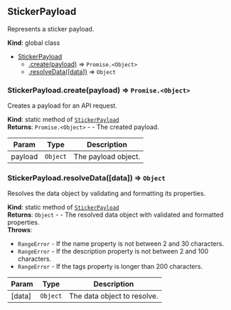 <a name="StickerPayload"></a>

## StickerPayload
Represents a sticker payload.

**Kind**: global class  

* [StickerPayload](#StickerPayload)
    * [.create(payload)](#StickerPayload.create) ⇒ <code>Promise.&lt;Object&gt;</code>
    * [.resolveData([data])](#StickerPayload.resolveData) ⇒ <code>Object</code>

<a name="StickerPayload.create"></a>

### StickerPayload.create(payload) ⇒ <code>Promise.&lt;Object&gt;</code>
Creates a payload for an API request.

**Kind**: static method of [<code>StickerPayload</code>](#StickerPayload)  
**Returns**: <code>Promise.&lt;Object&gt;</code> - - The created payload.  

| Param | Type | Description |
| --- | --- | --- |
| payload | <code>Object</code> | The payload object. |

<a name="StickerPayload.resolveData"></a>

### StickerPayload.resolveData([data]) ⇒ <code>Object</code>
Resolves the data object by validating and formatting its properties.

**Kind**: static method of [<code>StickerPayload</code>](#StickerPayload)  
**Returns**: <code>Object</code> - - The resolved data object with validated and formatted properties.  
**Throws**:

- <code>RangeError</code> - If the name property is not between 2 and 30 characters.
- <code>RangeError</code> - If the description property is not between 2 and 100 characters.
- <code>RangeError</code> - If the tags property is longer than 200 characters.


| Param | Type | Description |
| --- | --- | --- |
| [data] | <code>Object</code> | The data object to resolve. |


